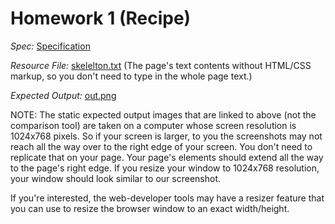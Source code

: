 # Homework 1 (Recipe)

_Spec:_ [Specification](../blob/master/starterFiles/hw1_recipe.pdf)

_Resource File:_ [skelelton.txt](../blob/master/starterFiles/skeleton.txt) (The page's text contents without HTML/CSS markup, so you don't need to type in the whole page text.)

_Expected Output:_ [out.png](../blob/master/starterFiles/out.png)


NOTE: The static expected output images that are linked to above (not the comparison tool) are taken on a computer whose screen resolution is 1024x768 pixels. So if your screen is larger, to you the screenshots may not reach all the way over to the right edge of your screen. You don't need to replicate that on your page. Your page's elements should extend all the way to the page's right edge. If you resize your window to 1024x768 resolution, your window should look similar to our screenshot.

If you're interested, the web-developer tools may have a resizer feature that you can use to resize the browser window to an exact width/height.
